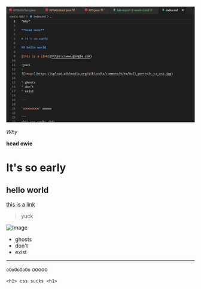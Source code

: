 ![Image](screenshot.png)

*Why*

**head owie**

# It's so early

## hello world

[this is a link](https://www.google.com)

>yuck
>
![Image](https://upload.wikimedia.org/wikipedia/commons/9/9a/Gull_portrait_ca_usa.jpg)

* ghosts
* don't
* exist

---

`oOoOoOoOo` ooooo

```
<h1> css sucks <h1>
```
